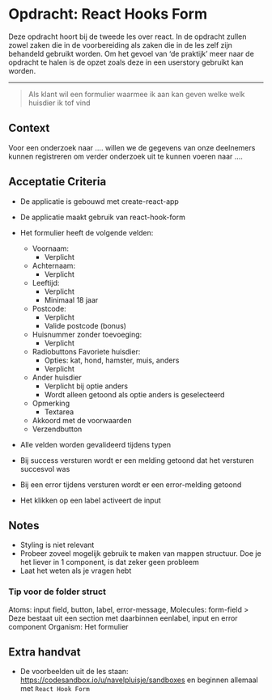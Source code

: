 # Opdracht: React Hooks Form

Deze opdracht hoort bij de tweede les over react. In de opdracht zullen zowel zaken die in de voorbereiding als zaken die in de les zelf zijn behandeld gebruikt worden. Om het gevoel van ‘de praktijk’ meer naar de opdracht te halen is de opzet zoals deze in een userstory gebruikt kan worden.

---

>Als klant wil een formulier waarmee ik aan kan geven welke welk huisdier ik tof vind

## Context

Voor een onderzoek naar …. willen we de gegevens van onze deelnemers kunnen registreren om verder onderzoek uit te kunnen voeren naar ….

## Acceptatie Criteria

* De applicatie is gebouwd met create-react-app
* De applicatie maakt gebruik van react-hook-form
* Het formulier heeft de volgende velden:
  * Voornaam:
    * Verplicht
  * Achternaam:
    * Verplicht
  * Leeftijd:
    * Verplicht
    * Minimaal 18 jaar
  * Postcode:
    * Verplicht
    * Valide postcode (bonus)
  * Huisnummer zonder toevoeging:
    * Verplicht
  * Radiobuttons Favoriete huisdier:
    * Opties: kat, hond, hamster, muis, anders
    * Verplicht
  * Ander huisdier
    * Verplicht bij optie anders
    * Wordt alleen getoond als optie anders is geselecteerd
  * Opmerking
    * Textarea
  * Akkoord met de voorwaarden
  * Verzendbutton

* Alle velden worden gevalideerd tijdens typen
* Bij success versturen wordt er een melding getoond dat het versturen succesvol was
* Bij een error tijdens versturen wordt er een error-melding getoond
* Het klikken op een label activeert de input

## Notes
* Styling is niet relevant
* Probeer zoveel mogelijk gebruik te maken van mappen structuur. Doe je het liever in 1 component, is dat zeker geen probleem
* Laat het weten als je vragen hebt

### Tip voor de folder struct
Atoms: input field, button, label, error-message,
Molecules: form-field > Deze bestaat uit een section met daarbinnen eenlabel, input en error component
Organism: Het formulier

## Extra handvat
* De voorbeelden uit de les staan: https://codesandbox.io/u/navelpluisje/sandboxes en beginnen allemaal met `React Hook Form`